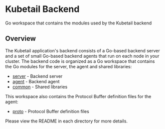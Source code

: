# Kubetail Backend

Go workspace that contains the modules used by the Kubetail backend

## Overview

The Kubetail application's backend consists of a Go-based backend server and a set of small Go-based backend agents that run on each node in your cluster. The backend code is organized as a Go workspace that contains the Go modules for the server, the agent and shared libraries:

* [server](server) - Backend server
* [agent](agent) - Backend agent
* [common](common) - Shared libraries

This workspace also contains the Protocol Buffer definition files for the agent:

* [proto](proto) - Protocol Buffer definition files 

Please view the README in each directory for more details. 
